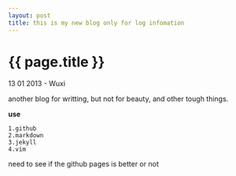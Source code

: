```yaml
---
layout: post
title: this is my new blog only for log infomation 
---
```


{{ page.title }}
================

<p class="meta">13 01 2013 - Wuxi</p>


another blog for writting, but not for beauty, and other tough things.

**use**
    
    1.github
    2.markdown
    3.jekyll
    4.vim


need to see if the github pages is better or not
